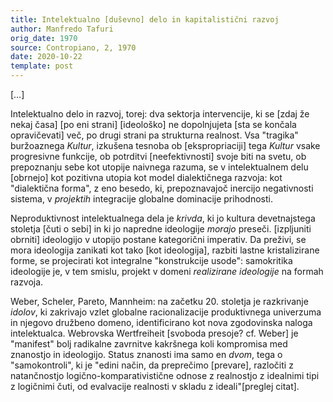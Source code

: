 ```yaml
---
title: Intelektualno [duševno] delo in kapitalistični razvoj
author: Manfredo Tafuri
orig_date: 1970
source: Contropiano, 2, 1970
date: 2020-10-22
template: post
---
```


[…]

Intelektualno delo in razvoj, torej: dva sektorja intervencije, ki se [zdaj že nekaj časa] [po eni strani] [ideološko] ne dopolnjujeta [sta se končala opravičevati] več, po drugi strani pa strukturna realnost. Vsa "tragika" buržoaznega *Kultur*, izkušena tesnoba ob [ekspropriaciji] tega *Kultur* vsake progresivne funkcije, ob potrditvi [neefektivnosti] svoje biti na svetu, ob prepoznanju sebe kot utopije naivnega razuma, se v intelektualnem delu [obrnejo] kot pozitivna utopia kot model dialektičnega razvoja: kot "dialektična forma", z eno besedo, ki, prepoznavajoč inercijo negativnosti sistema, v *projektih* integracije globalne dominacije prihodnosti.

Neproduktivnost intelektualnega dela je *krivda*, ki jo kultura devetnajstega stoletja [čuti o sebi] in ki jo napredne ideologije *morajo* preseči. [izpljuniti obrniti] ideologijo v utopijo postane kategorični imperativ. Da preživi, se mora ideologija zanikati kot tako [kot ideologija], razbiti lastne kristalizirane forme, se projecirati kot integralne "konstrukcije usode": samokritika ideologije je, v tem smislu, projekt v domeni *realizirane ideologije* na formah razvoja.

Weber, Scheler, Pareto, Mannheim: na začetku 20. stoletja je razkrivanje *idolov*, ki zakrivajo vzlet globalne racionalizacije produktivnega univerzuma in njegovo družbeno domeno, identificirano kot nova zgodovinska naloga intelektualca. Webrovska Wertfreiheit [svoboda presoje? cf. Weber] je "manifest" bolj radikalne zavrnitve kakršnega koli kompromisa med znanostjo in ideologijo. Status znanosti ima samo en *dvom*, tega o "samokontroli", ki je "edini način, da preprečimo [prevare], razločiti z natančnostjo logično-komparativistične odnose z realnostjo z idealnimi tipi z logičnimi čuti, od evalvacije realnosti v skladu z ideali"[preglej citat].

